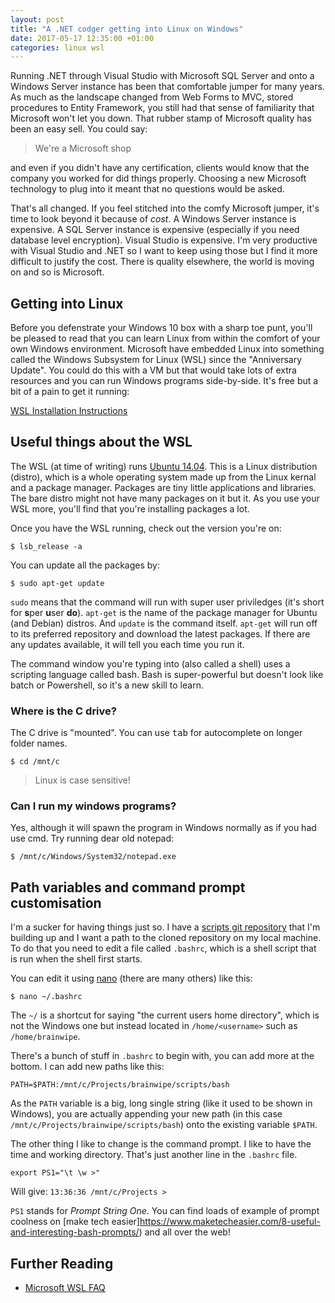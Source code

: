 ```yaml
---
layout: post
title: "A .NET codger getting into Linux on Windows"
date: 2017-05-17 12:35:00 +01:00
categories: linux wsl
---
```

Running .NET through Visual Studio with Microsoft SQL Server and onto a Windows Server instance has been that comfortable jumper for many years. As much as the landscape changed from Web Forms to MVC, stored procedures to Entity Framework, you still had that sense of familiarity that Microsoft won't let you down. That rubber stamp of Microsoft quality has been an easy sell. You could say:

> We're a Microsoft shop

and even if you didn't have any certification, clients would know that the company you worked for did things properly. Choosing a new Microsoft technology to plug into it meant that no questions would be asked. 

That's all changed. If you feel stitched into the comfy Microsoft jumper, it's time to look beyond it because of _cost_. A Windows Server instance is expensive. A SQL Server instance is expensive (especially if you need database level encryption). Visual Studio is expensive. I'm very productive with Visual Studio and .NET so I want to keep using those but I find it more difficult to justify the cost. There is quality elsewhere, the world is moving on and so is Microsoft.

## Getting into Linux

Before you defenstrate your Windows 10 box with a sharp toe punt, you'll be pleased to read that you can learn Linux from within the comfort of your own Windows environment. Microsoft have embedded Linux into something called the Windows Subsystem for Linux (WSL) since the "Anniversary Update". You could do this with a VM but that would take lots of extra resources and you can run Windows programs side-by-side. It's free but a bit of a pain to get it running:

[WSL Installation Instructions](https://msdn.microsoft.com/en-us/commandline/wsl/install_guide)

## Useful things about the WSL

The WSL (at time of writing) runs [Ubuntu 14.04](http://releases.ubuntu.com/14.04/). This is a Linux distribution (distro), which is a whole operating system made up from the Linux kernal and a package manager. Packages are tiny little applications and libraries. The bare distro might not have many packages on it but it. As you use your WSL more, you'll find that you're installing packages a lot.

Once you have the WSL running, check out the version you're on:

`$ lsb_release -a`

 You can update all the packages by:

`$ sudo apt-get update`

`sudo` means that the command will run with super user priviledges (it's short for **s**per **u**ser **do**). `apt-get` is the name of the package manager for Ubuntu (and Debian) distros. And `update` is the command itself. `apt-get` will run off to its preferred repository and download the latest packages. If there are any updates available, it will tell you each time you run it.

The command window you're typing into (also called a shell) uses a scripting language called bash. Bash is super-powerful but doesn't look like batch or Powershell, so it's a new skill to learn.

### Where is the C drive?
The C drive is "mounted". You can use <kbd>tab</kbd> for autocomplete on longer folder names. 

`$ cd /mnt/c`

> Linux is case sensitive!

### Can I run my windows programs?
Yes, although it will spawn the program in Windows normally as if you had use cmd. Try running dear old notepad:

`$ /mnt/c/Windows/System32/notepad.exe`

## Path variables and command prompt customisation
I'm a sucker for having things just so. I have a [scripts git repository](https://github.com/brainwipe/scripts) that I'm building up and I want a path to the cloned repository on my local machine. To do that you need to edit a file called `.bashrc`, which is a shell script that is run when the shell first starts.

You can edit it using [nano](https://www.howtogeek.com/howto/42980/the-beginners-guide-to-nano-the-linux-command-line-text-editor/) (there are many others) like this:

`$ nano ~/.bashrc`

The `~/` is a shortcut for saying "the current users home directory", which is not the Windows one but instead located in `/home/<username>` such as `/home/brainwipe`.

There's a bunch of stuff in `.bashrc` to begin with, you can add more at the bottom. I can add new paths like this:

`PATH=$PATH:/mnt/c/Projects/brainwipe/scripts/bash`
 
As the `PATH` variable is a big, long single string (like it used to be shown in Windows), you are actually appending your new path (in this case `/mnt/c/Projects/brainwipe/scripts/bash`) onto the existing variable `$PATH`.

The other thing I like to change is the command prompt. I like to have the time and working directory. That's just another line in the `.bashrc` file.

`export PS1="\t \w >"`

Will give: `13:36:36 /mnt/c/Projects >`

`PS1` stands for _Prompt String One_. You can find loads of example of prompt coolness on [make tech easier]https://www.maketecheasier.com/8-useful-and-interesting-bash-prompts/) and all over the web!

## Further Reading

- [Microsoft WSL FAQ](https://msdn.microsoft.com/en-us/commandline/wsl/faq)